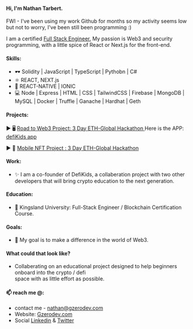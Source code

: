 
#### Hi, I'm Nathan Tarbert. 
FWI - I've been using my work Github for months so my activity seems low but not to worry, I've been still been programming :)

I am a certified <a href="https://blockchaincertificate-verify.kingsland.io/certificate/608a62457913f53a579a0148">Full Stack Engineer.</a> My passion is Web3 and security programming, with a little spice of React or Next.js for the front-end.

#### Skills:
* 🕶️ Solidity | JavaScript | TypeScript | Pythobn | C#
* ⚛  REACT, NEXT.js
* 📱  REACT-NATIVE | IONIC
* 💻 Node | Express | HTML | CSS | TailwindCSS | Firebase | MongoDB | MySQL | Docker | Truffle | Ganache | Hardhat | Geth

#### Projects:
  ▶️  🖥️ <a href="https://showcase.ethglobal.com/roadtoweb3/allocate"> Road to Web3 Project: 3 Day ETH-Global Hackathon </a> Here is the APP: <a href="https://defikids.io">defiKids app</a> </br>
  
  ▶️  📱 <a href="https://showcase.ethglobal.com/nfthack2022/anala-art"> Mobile NFT Project : 3 Day ETH-Global Hackathon</a>

#### Work:
- ✨ I am a co-founder of DefiKids, a collaberation project with two other developers that will bring crypto education to the next generation. 

#### Education:
- 🔭 Kingsland University: Full-Stack Engineer / Blockchain Certification Course. 

#### Goals:
- 👯 My goal is to make a difference in the world of Web3. </br> 
#### What could that look like?
-   Collaberating on an educational project designed to help beginners onboard into
the crypto / defi </br> space with as little effort as possible. 
 
#### 📫 reach me @:
- contact me - nathan@gzerodev.com 
- Website: <a href="https://www.gzerodev.com">Gzerodev.com</a>
- Social <a href="https://linkedin.com/in/nathan-tarbert/">Linkedin</a> & <a href="https://twitter.com/nathan_tarbert">Twitter</a>








